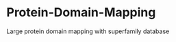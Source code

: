 Protein-Domain-Mapping
======================

Large protein domain mapping with superfamily database
